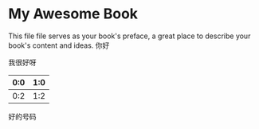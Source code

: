 My Awesome Book
=======

This file file serves as your book's preface, a great place to describe your book's content and ideas.
你好
 
 我很好呀
 
 | 0:0 | 1:0 |
| -- | -- |
| 0:2 | 1:2 |

好的号码
